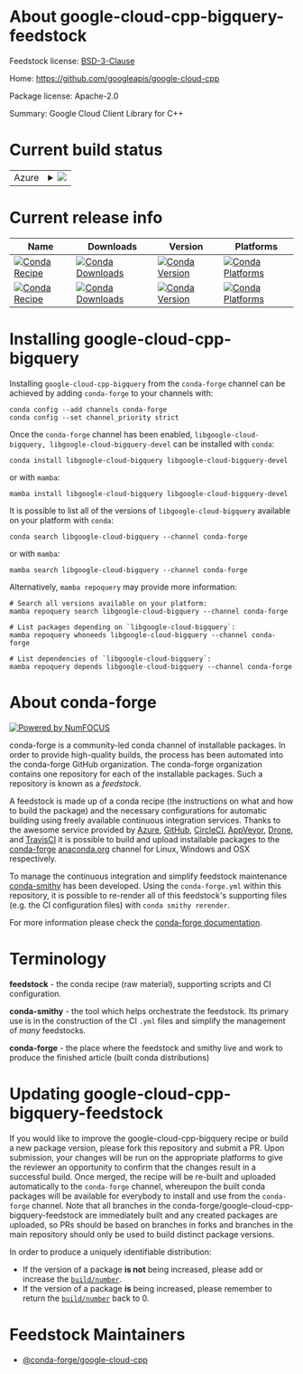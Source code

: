About google-cloud-cpp-bigquery-feedstock
=========================================

Feedstock license: [BSD-3-Clause](https://github.com/conda-forge/google-cloud-cpp-bigquery-feedstock/blob/main/LICENSE.txt)

Home: https://github.com/googleapis/google-cloud-cpp

Package license: Apache-2.0

Summary: Google Cloud Client Library for C++

Current build status
====================


<table>
    
  <tr>
    <td>Azure</td>
    <td>
      <details>
        <summary>
          <a href="https://dev.azure.com/conda-forge/feedstock-builds/_build/latest?definitionId=21508&branchName=main">
            <img src="https://dev.azure.com/conda-forge/feedstock-builds/_apis/build/status/google-cloud-cpp-bigquery-feedstock?branchName=main">
          </a>
        </summary>
        <table>
          <thead><tr><th>Variant</th><th>Status</th></tr></thead>
          <tbody><tr>
              <td>linux_64</td>
              <td>
                <a href="https://dev.azure.com/conda-forge/feedstock-builds/_build/latest?definitionId=21508&branchName=main">
                  <img src="https://dev.azure.com/conda-forge/feedstock-builds/_apis/build/status/google-cloud-cpp-bigquery-feedstock?branchName=main&jobName=linux&configuration=linux%20linux_64_" alt="variant">
                </a>
              </td>
            </tr><tr>
              <td>linux_aarch64</td>
              <td>
                <a href="https://dev.azure.com/conda-forge/feedstock-builds/_build/latest?definitionId=21508&branchName=main">
                  <img src="https://dev.azure.com/conda-forge/feedstock-builds/_apis/build/status/google-cloud-cpp-bigquery-feedstock?branchName=main&jobName=linux&configuration=linux%20linux_aarch64_" alt="variant">
                </a>
              </td>
            </tr><tr>
              <td>linux_ppc64le</td>
              <td>
                <a href="https://dev.azure.com/conda-forge/feedstock-builds/_build/latest?definitionId=21508&branchName=main">
                  <img src="https://dev.azure.com/conda-forge/feedstock-builds/_apis/build/status/google-cloud-cpp-bigquery-feedstock?branchName=main&jobName=linux&configuration=linux%20linux_ppc64le_" alt="variant">
                </a>
              </td>
            </tr><tr>
              <td>osx_64</td>
              <td>
                <a href="https://dev.azure.com/conda-forge/feedstock-builds/_build/latest?definitionId=21508&branchName=main">
                  <img src="https://dev.azure.com/conda-forge/feedstock-builds/_apis/build/status/google-cloud-cpp-bigquery-feedstock?branchName=main&jobName=osx&configuration=osx%20osx_64_" alt="variant">
                </a>
              </td>
            </tr><tr>
              <td>osx_arm64</td>
              <td>
                <a href="https://dev.azure.com/conda-forge/feedstock-builds/_build/latest?definitionId=21508&branchName=main">
                  <img src="https://dev.azure.com/conda-forge/feedstock-builds/_apis/build/status/google-cloud-cpp-bigquery-feedstock?branchName=main&jobName=osx&configuration=osx%20osx_arm64_" alt="variant">
                </a>
              </td>
            </tr><tr>
              <td>win_64</td>
              <td>
                <a href="https://dev.azure.com/conda-forge/feedstock-builds/_build/latest?definitionId=21508&branchName=main">
                  <img src="https://dev.azure.com/conda-forge/feedstock-builds/_apis/build/status/google-cloud-cpp-bigquery-feedstock?branchName=main&jobName=win&configuration=win%20win_64_" alt="variant">
                </a>
              </td>
            </tr>
          </tbody>
        </table>
      </details>
    </td>
  </tr>
</table>

Current release info
====================

| Name | Downloads | Version | Platforms |
| --- | --- | --- | --- |
| [![Conda Recipe](https://img.shields.io/badge/recipe-libgoogle--cloud--bigquery-green.svg)](https://anaconda.org/conda-forge/libgoogle-cloud-bigquery) | [![Conda Downloads](https://img.shields.io/conda/dn/conda-forge/libgoogle-cloud-bigquery.svg)](https://anaconda.org/conda-forge/libgoogle-cloud-bigquery) | [![Conda Version](https://img.shields.io/conda/vn/conda-forge/libgoogle-cloud-bigquery.svg)](https://anaconda.org/conda-forge/libgoogle-cloud-bigquery) | [![Conda Platforms](https://img.shields.io/conda/pn/conda-forge/libgoogle-cloud-bigquery.svg)](https://anaconda.org/conda-forge/libgoogle-cloud-bigquery) |
| [![Conda Recipe](https://img.shields.io/badge/recipe-libgoogle--cloud--bigquery--devel-green.svg)](https://anaconda.org/conda-forge/libgoogle-cloud-bigquery-devel) | [![Conda Downloads](https://img.shields.io/conda/dn/conda-forge/libgoogle-cloud-bigquery-devel.svg)](https://anaconda.org/conda-forge/libgoogle-cloud-bigquery-devel) | [![Conda Version](https://img.shields.io/conda/vn/conda-forge/libgoogle-cloud-bigquery-devel.svg)](https://anaconda.org/conda-forge/libgoogle-cloud-bigquery-devel) | [![Conda Platforms](https://img.shields.io/conda/pn/conda-forge/libgoogle-cloud-bigquery-devel.svg)](https://anaconda.org/conda-forge/libgoogle-cloud-bigquery-devel) |

Installing google-cloud-cpp-bigquery
====================================

Installing `google-cloud-cpp-bigquery` from the `conda-forge` channel can be achieved by adding `conda-forge` to your channels with:

```
conda config --add channels conda-forge
conda config --set channel_priority strict
```

Once the `conda-forge` channel has been enabled, `libgoogle-cloud-bigquery, libgoogle-cloud-bigquery-devel` can be installed with `conda`:

```
conda install libgoogle-cloud-bigquery libgoogle-cloud-bigquery-devel
```

or with `mamba`:

```
mamba install libgoogle-cloud-bigquery libgoogle-cloud-bigquery-devel
```

It is possible to list all of the versions of `libgoogle-cloud-bigquery` available on your platform with `conda`:

```
conda search libgoogle-cloud-bigquery --channel conda-forge
```

or with `mamba`:

```
mamba search libgoogle-cloud-bigquery --channel conda-forge
```

Alternatively, `mamba repoquery` may provide more information:

```
# Search all versions available on your platform:
mamba repoquery search libgoogle-cloud-bigquery --channel conda-forge

# List packages depending on `libgoogle-cloud-bigquery`:
mamba repoquery whoneeds libgoogle-cloud-bigquery --channel conda-forge

# List dependencies of `libgoogle-cloud-bigquery`:
mamba repoquery depends libgoogle-cloud-bigquery --channel conda-forge
```


About conda-forge
=================

[![Powered by
NumFOCUS](https://img.shields.io/badge/powered%20by-NumFOCUS-orange.svg?style=flat&colorA=E1523D&colorB=007D8A)](https://numfocus.org)

conda-forge is a community-led conda channel of installable packages.
In order to provide high-quality builds, the process has been automated into the
conda-forge GitHub organization. The conda-forge organization contains one repository
for each of the installable packages. Such a repository is known as a *feedstock*.

A feedstock is made up of a conda recipe (the instructions on what and how to build
the package) and the necessary configurations for automatic building using freely
available continuous integration services. Thanks to the awesome service provided by
[Azure](https://azure.microsoft.com/en-us/services/devops/), [GitHub](https://github.com/),
[CircleCI](https://circleci.com/), [AppVeyor](https://www.appveyor.com/),
[Drone](https://cloud.drone.io/welcome), and [TravisCI](https://travis-ci.com/)
it is possible to build and upload installable packages to the
[conda-forge](https://anaconda.org/conda-forge) [anaconda.org](https://anaconda.org/)
channel for Linux, Windows and OSX respectively.

To manage the continuous integration and simplify feedstock maintenance
[conda-smithy](https://github.com/conda-forge/conda-smithy) has been developed.
Using the ``conda-forge.yml`` within this repository, it is possible to re-render all of
this feedstock's supporting files (e.g. the CI configuration files) with ``conda smithy rerender``.

For more information please check the [conda-forge documentation](https://conda-forge.org/docs/).

Terminology
===========

**feedstock** - the conda recipe (raw material), supporting scripts and CI configuration.

**conda-smithy** - the tool which helps orchestrate the feedstock.
                   Its primary use is in the construction of the CI ``.yml`` files
                   and simplify the management of *many* feedstocks.

**conda-forge** - the place where the feedstock and smithy live and work to
                  produce the finished article (built conda distributions)


Updating google-cloud-cpp-bigquery-feedstock
============================================

If you would like to improve the google-cloud-cpp-bigquery recipe or build a new
package version, please fork this repository and submit a PR. Upon submission,
your changes will be run on the appropriate platforms to give the reviewer an
opportunity to confirm that the changes result in a successful build. Once
merged, the recipe will be re-built and uploaded automatically to the
`conda-forge` channel, whereupon the built conda packages will be available for
everybody to install and use from the `conda-forge` channel.
Note that all branches in the conda-forge/google-cloud-cpp-bigquery-feedstock are
immediately built and any created packages are uploaded, so PRs should be based
on branches in forks and branches in the main repository should only be used to
build distinct package versions.

In order to produce a uniquely identifiable distribution:
 * If the version of a package **is not** being increased, please add or increase
   the [``build/number``](https://docs.conda.io/projects/conda-build/en/latest/resources/define-metadata.html#build-number-and-string).
 * If the version of a package **is** being increased, please remember to return
   the [``build/number``](https://docs.conda.io/projects/conda-build/en/latest/resources/define-metadata.html#build-number-and-string)
   back to 0.

Feedstock Maintainers
=====================

* [@conda-forge/google-cloud-cpp](https://github.com/orgs/conda-forge/teams/google-cloud-cpp/)

